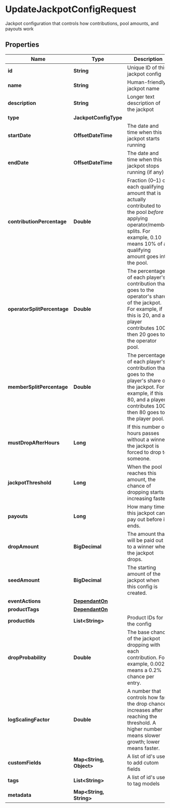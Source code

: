 

# UpdateJackpotConfigRequest

Jackpot configuration that controls how contributions, pool amounts, and payouts work

## Properties

Name | Type | Description | Notes
------------ | ------------- | ------------- | -------------
**id** | **String** | Unique ID of this jackpot config |  [optional]
**name** | **String** | Human-friendly jackpot name |  [optional]
**description** | **String** | Longer text description of the jackpot |  [optional]
**type** | **JackpotConfigType** |  |  [optional]
**startDate** | **OffsetDateTime** | The date and time when this jackpot starts running |  [optional]
**endDate** | **OffsetDateTime** | The date and time when this jackpot stops running (if any) |  [optional]
**contributionPercentage** | **Double** | Fraction (0–1) of each qualifying amount that is actually contributed to the pool *before* applying operator/member splits. For example, 0.10 means 10% of a qualifying amount goes into the pool.  |  [optional]
**operatorSplitPercentage** | **Double** | The percentage of each player&#39;s contribution that goes to the operator&#39;s share of the jackpot. For example, if this is 20, and a player contributes 100, then 20 goes to the operator pool.  |  [optional]
**memberSplitPercentage** | **Double** | The percentage of each player&#39;s contribution that goes to the player&#39;s share of the jackpot. For example, if this is 80, and a player contributes 100, then 80 goes to the player pool.  |  [optional]
**mustDropAfterHours** | **Long** | If this number of hours passes without a winner, the jackpot is forced to drop to someone.  |  [optional]
**jackpotThreshold** | **Long** | When the pool reaches this amount, the chance of dropping starts increasing faster.  |  [optional]
**payouts** | **Long** | How many times this jackpot can pay out before it ends.  |  [optional]
**dropAmount** | **BigDecimal** | The amount that will be paid out to a winner when the jackpot drops.  |  [optional]
**seedAmount** | **BigDecimal** | The starting amount of the jackpot when this config is created.  |  [optional]
**eventActions** | [**DependantOn**](DependantOn.md) |  |  [optional]
**productTags** | [**DependantOn**](DependantOn.md) |  |  [optional]
**productIds** | **List&lt;String&gt;** | Product IDs for the config |  [optional]
**dropProbability** | **Double** | The base chance of the jackpot dropping with each contribution. For example, 0.002 means a 0.2% chance per entry.  |  [optional]
**logScalingFactor** | **Double** | A number that controls how fast the drop chance increases after reaching the threshold. A higher number means slower growth; lower means faster.  |  [optional]
**customFields** | **Map&lt;String, Object&gt;** | A list of id&#39;s used to add cutom fields |  [optional]
**tags** | **List&lt;String&gt;** | A list of id&#39;s used to tag models |  [optional]
**metadata** | **Map&lt;String, String&gt;** |  |  [optional]



